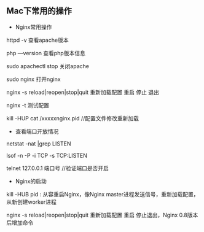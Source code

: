 ## Mac下常用的操作

- Nginx常用操作

httpd -v 查看apache版本

php —version 查看php版本信息

sudo apachectl stop 关闭apache

sudo nginx 打开nginx

nginx -s reload|reopen|stop|quit 重新加载配置 重启 停止 退出

nginx -t 测试配置

kill -HUP cat /xxxxxnginx.pid  //配置文件修改重新加载

- 查看端口开放情况

netstat -nat |grep LISTEN

lsof -n -P -i TCP -s TCP:LISTEN

telnet 127.0.0.1 端口号 //验证端口是否开启

- Nginx的启动

kill -HUB pid : 从容重启Nginx，像Nginx master进程发送信号，重新加载配置，从新创建worker进程

nginx -s reload|reopen|stop|quit 重新加载配置 重启 停止退出，Nginx 0.8版本后增加命令